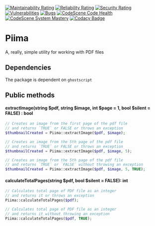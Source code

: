 [![Maintainability Rating](https://sonarcloud.io/api/project_badges/measure?project=kristos80_piima&metric=sqale_rating)](https://sonarcloud.io/dashboard?id=kristos80_piima)
[![Reliability Rating](https://sonarcloud.io/api/project_badges/measure?project=kristos80_piima&metric=reliability_rating)](https://sonarcloud.io/dashboard?id=kristos80_piima)
[![Security Rating](https://sonarcloud.io/api/project_badges/measure?project=kristos80_piima&metric=security_rating)](https://sonarcloud.io/dashboard?id=kristos80_piima)
[![Vulnerabilities](https://sonarcloud.io/api/project_badges/measure?project=kristos80_piima&metric=vulnerabilities)](https://sonarcloud.io/dashboard?id=kristos80_piima)
[![Bugs](https://sonarcloud.io/api/project_badges/measure?project=kristos80_piima&metric=bugs)](https://sonarcloud.io/dashboard?id=kristos80_piima)
[![CodeScene Code Health](https://codescene.io/projects/15605/status-badges/code-health)](https://codescene.io/projects/15605) 
[![CodeScene System Mastery](https://codescene.io/projects/15605/status-badges/system-mastery)](https://codescene.io/projects/15605)
[![Codacy Badge](https://api.codacy.com/project/badge/Grade/ba43186b78cd43729692f233847a7d4d)](https://app.codacy.com/gh/kristos80/piima?utm_source=github.com&utm_medium=referral&utm_content=kristos80/piima&utm_campaign=Badge_Grade_Settings)

# Piima
A, really, simple utility for working with PDF files

## Dependencies
The package is dependent on `ghostscript` 

## Public methods

#### extractImage(string $pdf, string $image, int $page = 1, bool $silent = FALSE) : bool
```PHP
// Creates an image from the first page of the pdf file 
// and returns `TRUE` or FALSE or throws an exception 
$thumbnailCreated = Piima::extractImage($pdf, $image);

// Creates an image from the 5th page of the pdf file 
// and returns `TRUE` or FALSE or throws an exception 
$thumbnailCreated = Piima::extractImage($pdf, $image, 5);

// Creates an image from the 5th page of the pdf file 
// and returns `TRUE` or `FALSE` without throwing an exception
$thumbnailCreated = Piima::extractImage($pdf, $image, 5, TRUE);
```

#### calculateTotalPages(string $pdf, bool $silent = FALSE): int
```PHP
// Calculates total page of PDF file as an integer
// and returns it or throws an exception
Piima::calculateTotalPages($pdf);

// Calculates total page of PDF file as an integer
// and returns it without throwing an exception
Piima::calculateTotalPages($pdf, TRUE);
```
